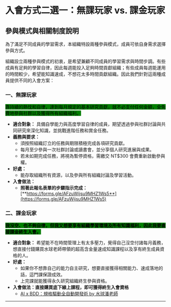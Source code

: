 # 入會方式二選一：無課玩家 vs. 課金玩家

## 參與模式與相關制度說明

為了滿足不同成員的學習需求，本組織特設兩種參與模式，成員可依自身需求選擇參與方式。

組織設立兩種參與模式的初衷，是希望兼顧不同成員的學習需求與時間步調。有些成員有足夠的學習自律，因此每週能投入足夠時間貢獻組織；有些成員每週能運用的時間較少，希望能知識速成，不想花太多時間貢獻組織。因此我們針對這兩種成員提供不同的入會方案：

### 一、無課玩家

<mark style="background-color:green;">靠持續的熱忱和自律，達到每月規定的基本研究貢獻，就不必支付任何金額，全免費地參與社群以及獲得所有組織福利。</mark>

* **適合對象：** 具備自學能力與高度學習自律的成員，期望透過參與社群討論與共同研究來深化知識，並挑戰進階任務和賞金任務。
* **義務與要求：**
  * 須按照組織訂立的任務與期限積極完成各項研究貢獻。
  * 每月至少參與一次社群討論或讀書會，並分享個人研究進展與成果。
  * 若未如期完成任務，將視為暫停資格，需繳交 NT$300 會費重新啟動參與權。
* **好處：**
  * 能存取組織所有資源，以及參與所有組織討論及學習活動。
* **入會做法：**
  * **照著此報名表單的步驟指示完成：**[**https://forms.gle/AFzuWijsu9MHZ1Ws5**](https://forms.gle/AFzuWijsu9MHZ1Ws5)

### 二、課金玩家

<mark style="background-color:green;">**我沒空、也不夠自律，但我又想要享有組織學習環境及所有知識福利，因此我要直接課金終生入會。**</mark>

* **適合對象：** 希望能不在時間管理上有太多壓力，覺得自己沒空付諸每月義務，想直接付錢購買水球老師帶領的超高含金量速成知識課程以及享有終生成員資格的人。
* **好處：**
  * 如果你不想靠自己的能力自主研究，想要直接獲得相關能力、速成落地的話，這門課保證成效。
  * 上完課就能獲得永久研究組織終生參與資格。
* **入會做法：直接購買底下線上課程，即可獲得終生入會資格**
  * [AI x BDD：規格驅動全自動開發術 by 水球潘老師](https://waterballsa.tw/ai-bdd/)

***
